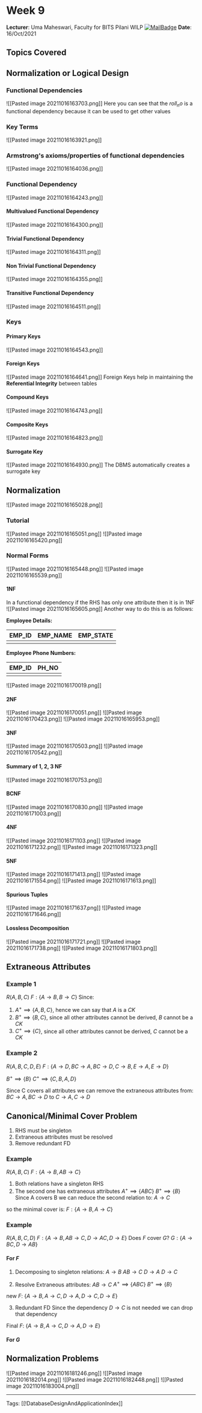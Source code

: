 # Week 9
**Lecturer**: Uma Maheswari, Faculty for BITS Pilani WILP
[![MailBadge](https://img.shields.io/badge/-umamaheswaris@wilp.bits--pilani.ac.in-EA4335?style=for-the-badge&logo=gmail&logoColor=white)](mailto:umamaheswaris@wilp.bits-pilani.ac.in)
**Date**: 16/Oct/2021

## Topics Covered

## Normalization or Logical Design
### Functional Dependencies
![[Pasted image 20211016163703.png]]
Here you can see that the $roll_no$ is a functional dependency because it can be used to get other values

### Key Terms
![[Pasted image 20211016163921.png]]

### Armstrong's axioms/properties of functional dependencies
![[Pasted image 20211016164036.png]]

### Functional Dependency
![[Pasted image 20211016164243.png]]

#### Multivalued Functional Dependency
![[Pasted image 20211016164300.png]]

#### Trivial Functional Dependency
![[Pasted image 20211016164311.png]]

#### Non Trivial Functional Dependency
![[Pasted image 20211016164355.png]]

#### Transitive Functional Dependency
![[Pasted image 20211016164511.png]]

### Keys
#### Primary Keys
![[Pasted image 20211016164543.png]]
#### Foreign Keys
![[Pasted image 20211016164641.png]]
Foreign Keys help in maintaining the **Referential Integrity** between tables

#### Compound Keys
![[Pasted image 20211016164743.png]]

#### Composite Keys
![[Pasted image 20211016164823.png]]

#### Surrogate Key
![[Pasted image 20211016164930.png]]
The DBMS automatically creates a surrogate key

## Normalization
![[Pasted image 20211016165028.png]]

### Tutorial
![[Pasted image 20211016165051.png]]
![[Pasted image 20211016165420.png]]

### Normal Forms
![[Pasted image 20211016165448.png]]
![[Pasted image 20211016165539.png]]

#### 1NF
In a functional dependency if the RHS has only one attribute then it is in 1NF
![[Pasted image 20211016165605.png]]
Another way to do this is as follows:

**Employee Details:**

| EMP_ID | EMP_NAME | EMP_STATE |
| ------ | -------- | --------- |
|        |          |           |

**Employee Phone Numbers:**

| EMP_ID | PH_NO |
| ------ | ----- |
|        |       |

![[Pasted image 20211016170019.png]]

#### 2NF
![[Pasted image 20211016170051.png]]
![[Pasted image 20211016170423.png]]
![[Pasted image 20211016165953.png]]

#### 3NF
![[Pasted image 20211016170503.png]]
![[Pasted image 20211016170542.png]]

#### Summary of 1, 2, 3 NF
![[Pasted image 20211016170753.png]]

#### BCNF
![[Pasted image 20211016170830.png]]
![[Pasted image 20211016171003.png]]

#### 4NF
![[Pasted image 20211016171103.png]]
![[Pasted image 20211016171232.png]]
![[Pasted image 20211016171323.png]]

#### 5NF
![[Pasted image 20211016171413.png]]
![[Pasted image 20211016171554.png]]
![[Pasted image 20211016171613.png]]

#### Spurious Tuples
![[Pasted image 20211016171637.png]]
![[Pasted image 20211016171646.png]]

#### Lossless Decomposition
![[Pasted image 20211016171721.png]]
![[Pasted image 20211016171738.png]]
![[Pasted image 20211016171803.png]]


## Extraneous Attributes
### Example 1
$R(A, B, C)$
$F: \{A \rightarrow B, B \rightarrow C\}$
Since:
1. $A^+ \implies \{A, B, C\}$, hence we can say that $A$ is a $CK$
2. $B^+ \implies \{B, C\}$, since all other attributes cannot be derived, $B$ cannot be a $CK$
3. $C^+ \implies \{C\}$, since all other attributes cannot be derived, $C$ cannot be a $CK$

### Example 2
$R(A, B, C, D, E)$
$F: \{A \rightarrow D, BC \rightarrow A, BC \rightarrow D, C \rightarrow B, E \rightarrow A, E \rightarrow D\}$

$B^+ \implies \{B\}$
$C^+ \implies \{C, B, A, D\}$

Since C covers all attributes we can remove the extraneous attributes from:
$BC \rightarrow A, BC \rightarrow D$ to $C \rightarrow A, C \rightarrow D$

## Canonical/Minimal Cover Problem
1. RHS must be singleton
2. Extraneous attributes must be resolved
3. Remove redundant FD

### Example
$R(A, B, C)$
$F: \{A \rightarrow B, AB \rightarrow C\}$
1. Both relations have a singleton RHS
2. The second one has extraneous attributes
$A^+ \implies \{ABC\}$
$B^+ \implies \{B\}$
Since A covers B we can reduce the second relation to: $A \rightarrow C$

so the minimal cover is:
$F: \{A \rightarrow B, A \rightarrow C\}$

### Example
$R(A, B, C, D)$
$F: \{A \rightarrow B, AB \rightarrow C, D \rightarrow AC, D \rightarrow E\}$
Does $F$ cover $G$?
$G: \{A \rightarrow BC, D \rightarrow AB\}$

#### For $F$
1. Decomposing to singleton relations:
$A \rightarrow B$
$AB \rightarrow C$
$D \rightarrow A$
$D \rightarrow C$

2. Resolve Extraneous attributes:
$AB \rightarrow C$
$A^+ \implies \{ABC\}$
$B^+ \implies \{B\}$

new $F$: 
$\{A \rightarrow B, A \rightarrow C, D \rightarrow A, D \rightarrow C, D \rightarrow E\}$

3. Redundant FD
Since the dependency $D \rightarrow C$ is not needed we can drop that dependency

Final $F$:
$\{A \rightarrow B, A \rightarrow C, D \rightarrow A, D \rightarrow E\}$

#### For $G$

## Normalization Problems
![[Pasted image 20211016181246.png]]
![[Pasted image 20211016182014.png]]
![[Pasted image 20211016182448.png]]
![[Pasted image 20211016183004.png]]


---
Tags: [[!DatabaseDesignAndApplicationIndex]]